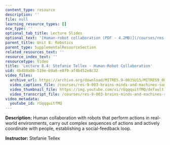 ```yaml
---
content_type: resource
description: ''
file: null
learning_resource_types: []
ocw_type: ''
optional_tab_title: Lecture Slides
optional_text: '[Human-robot collaboration (PDF - 4.2MB)](/courses/res-9-003-brains-minds-and-machines-summer-course-summer-2015/resources/mitres_9_003sum15_lec8-4)'
parent_title: Unit 8. Robotics
parent_type: SupplementalResourceSection
related_resources_text: ''
resource_index_text: ''
resourcetype: Video
title: 'Lecture 8.4: Stefanie Tellex - Human-Robot Collaboration'
uid: 4b4b8a0b-519e-b9a6-e8f9-af4b452e8c32
video_files:
  archive_url: https://archive.org/download/MITRES.9-003SU15/MITRES9_003SU15_Lecture_8-4_300k.mp4
  video_captions_file: /courses/res-9-003-brains-minds-and-machines-summer-course-summer-2015/5124f9784bdb5af4be8fab6131283ef0_rUqqquitfMQ.vtt
  video_thumbnail_file: https://img.youtube.com/vi/rUqqquitfMQ/default.jpg
  video_transcript_file: /courses/res-9-003-brains-minds-and-machines-summer-course-summer-2015/4dc4ad782a3327405ab49320cf08f8d7_rUqqquitfMQ.pdf
video_metadata:
  youtube_id: rUqqquitfMQ
---
```


**Description:** Human collaboration with robots that perform actions in real-world environments, carry out complex sequences of actions and actively coordinate with people, establishing a social-feedback loop.

**Instructor:** Stefanie Tellex
